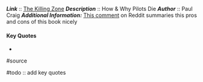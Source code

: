 ***Link***      :: [The Killing Zone](https://www.google.com/books/edition/The_Killing_Zone_Second_Edition/kGfyB2AqVKQC?hl=en&gbpv=0)
***Description***      :: How & Why Pilots Die
***Author*** :: Paul Craig
***Additional Information:*** [This comment](https://www.reddit.com/r/flying/comments/1bky0ck/comment/kw1qka7/?utm_source=share&utm_medium=web3x&utm_name=web3xcss&utm_term=1&utm_content=share_button) on Reddit summaries this pros and cons of this book nicely

#### Key Quotes
* 

#source

#todo :: add key quotes